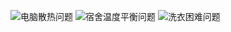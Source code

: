 ![电脑散热问题](https://user-images.githubusercontent.com/74967520/119436223-58cf2000-bd4e-11eb-9c62-52f5c3988f20.png)
![宿舍温度平衡问题](https://user-images.githubusercontent.com/74967520/119436230-5a98e380-bd4e-11eb-9552-02357016931d.png)
![洗衣困难问题](https://user-images.githubusercontent.com/74967520/119436232-5bca1080-bd4e-11eb-86d2-a0ec20df2e49.png)
